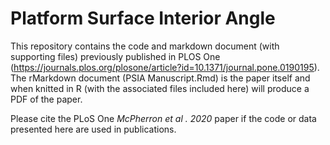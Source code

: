 # Platform Surface Interior Angle

This repository contains the code and markdown document (with supporting files) previously published in PLOS One (https://journals.plos.org/plosone/article?id=10.1371/journal.pone.0190195).  The rMarkdown document (PSIA Manuscript.Rmd) is the paper itself and when knitted in R (with the associated files included here) will produce a PDF of the paper. 

Please cite the PLoS One *McPherron et al . 2020* paper if the code or data presented here are used in publications.

